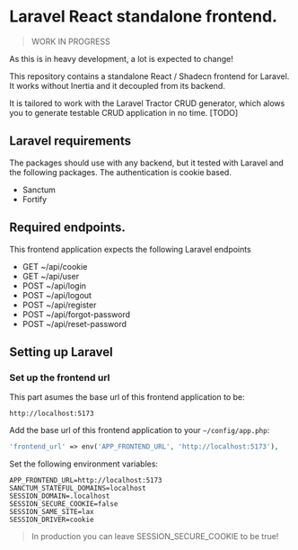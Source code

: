 # Laravel React standalone frontend.

> WORK IN PROGRESS

As this is in heavy development, a lot is expected to change!

This repository contains a standalone React / Shadecn frontend for Laravel.
It works without Inertia and it decoupled from its backend.

It is tailored to work with the Laravel Tractor CRUD generator, which alows you to generate testable CRUD application in no time.
[TODO]

## Laravel requirements
The packages should use with any backend, but it tested with Laravel and the following packages.
The authentication is cookie based.

- Sanctum
- Fortify

## Required endpoints.

This frontend application expects the following Laravel endpoints

- GET ~/api/cookie
- GET ~/api/user
- POST ~/api/login
- POST ~/api/logout
- POST ~/api/register
- POST ~/api/forgot-password
- POST ~/api/reset-password

## Setting up Laravel

### Set up the frontend url

This part asumes the base url of this frontend application to be:

`http://localhost:5173`

Add the base url of this frontend application to your `~/config/app.php`:
```php
'frontend_url' => env('APP_FRONTEND_URL', 'http://localhost:5173'),
```

Set the following environment variables:

```dotenv
APP_FRONTEND_URL=http://localhost:5173
SANCTUM_STATEFUL_DOMAINS=localhost
SESSION_DOMAIN=.localhost
SESSION_SECURE_COOKIE=false
SESSION_SAME_SITE=lax
SESSION_DRIVER=cookie
```

> In production you can leave SESSION_SECURE_COOKIE to be true!